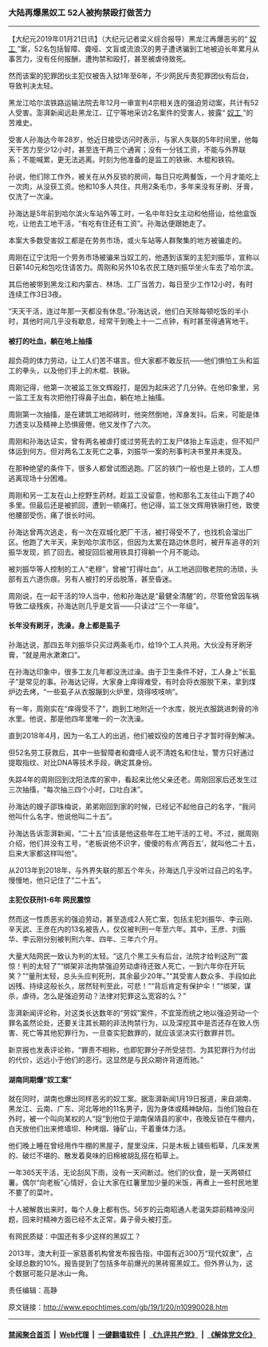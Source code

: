 ### 大陆再爆黑奴工 52人被拘禁殴打做苦力
------------------------

<p>
 【大纪元2019年01月21日讯】（大纪元记者梁义综合报导）黑龙江再爆恶劣的“
 <a href="http://www.epochtimes.com/gb/tag/%E5%A5%B4%E5%B7%A5.html">
  奴工
 </a>
 ”案，52名包括智障、聋哑、文盲或流浪汉的男子遭诱骗到工地被迫长年累月从事苦力，没有任何报酬，遭拘禁和殴打，甚至被虐待致死。
</p>
<p>
 然而该案的犯罪团伙主犯仅被告入狱1年至6年，不少网民斥责犯罪团伙有后台，导致判决太轻。
</p>
<p>
 黑龙江哈尔滨铁路运输法院去年12月一审宣判4宗相关连的强迫劳动案，共计有52人受害。澎湃新闻远赴黑龙江、辽宁等地采访2名案件的受害人，披露“
 <a href="http://www.epochtimes.com/gb/tag/%E5%A5%B4%E5%B7%A5.html">
  奴工
 </a>
 ”的苦难史。
</p>
<p>
 受害人孙海达今年28岁，他近日接受访问时表示，与家人失联的5年时间里，他每天干苦力至少12小时，甚至连干两三个通宵；没有一分钱工资，不能与外界联系；不能喊累，更无法逃离。时刻为他准备的是监工的铁锹、木棍和铁钩。
</p>
<p>
 孙说，他们除工作外，被关在从外反锁的房间，每日只吃两餐饭，一个月才能吃上一次肉，从没获工资。他和10多人共住，共用2条毛巾，多年来没有牙刷、牙膏，仅洗了一次澡。
</p>
<p>
 孙海达是5年前到哈尔滨火车站外等工时，一名中年妇女主动和他搭讪，给他盒饭吃，让他去工地干活，“有吃有住还有工资”。孙海达便跟她走了。
</p>
<p>
 本案大多数受害奴工都是在劳务市场，或火车站等人群聚集的地方被骗走的。
</p>
<p>
 周刚在辽宁沈阳一个劳务市场被骗来当奴工的，他遇到该案的主犯刘振华，宣称以日薪140元和包吃住请苦力。周刚和另外10名农民工随刘振华坐火车去了哈尔滨。
</p>
<p>
 其后他被带到黑龙江和内蒙古、林场、工厂当苦力，每日至少工作12小时，有时连续工作3日3夜。
</p>
<p>
 “天天干活，连过年那一天都没有休息。”孙海达说，他们白天除每顿吃饭的半小时，其他时间几乎没有歇息，经常干到晚上十一二点钟，有时甚至得通宵地干。
</p>
<h4>
 被打的吐血，躺在地上抽搐
</h4>
<p>
 超负荷的体力劳动，让工人们苦不堪言。但大家都不敢反抗——他们惧怕工头和监工的拳头，以及他们手上的木棍、铁锹。
</p>
<p>
 周刚记得，他第一次被监工张文辉殴打，是因为起床迟了几分钟。在他印象里，另一监工王友有次把他打得鼻子出血，躺在地上抽搐。
</p>
<p>
 周刚第一次抽搐，是在建筑工地砌砖时，他突然倒地，浑身发抖。后来，可能是体力透支以及精神上恐惧疲倦，他又发作了六次。
</p>
<p>
 周刚和孙海达证实，曾有两名被虐打或过劳死去的工友尸体抬上车运走，但不知尸体运到何方。但对两名工友死亡之事，刘振华一案的刑事判决书里并未提及。
</p>
<p>
 在那种绝望的条件下，很多人都曾试图逃跑。厂区的铁门一般也是上锁的，工人想逃离现场十分困难。
</p>
<p>
 周刚和另一工友在山上挖野生药材。趁监工没留意，他和那名工友往山下跑了40多里。但最后还是被抓回，遭到一顿痛打。他记得，监工张文辉用铁锹打他，致使他腰部受伤，痛了很长时间。
</p>
<p>
 孙海达曾两次逃走，有一次在双城化肥厂干活，被打得受不了，也找机会溜出厂区。他跑了大半天，来到哈尔滨市区，但因为太累在路边休息时，被开车追寻的刘振华发现，抓了回去。被捉回后被用铁具打得躺一个月不能动。
</p>
<p>
 被刘振华等人控制的工人“老穆”，曾被“打得吐血”，从工地逃回敬老院的汤琐，头部有五六道伤痕。另有人被打的牙齿脱落，甚至昏迷。
</p>
<p>
 周刚说，在一起干活的19人当中，他和孙海达是“最健全清醒”的，尽管他曾因车祸导致二级残疾，孙海达则几乎是文盲——只读过“三个一年级”。
</p>
<h4>
 长年没有刷牙，洗澡，身上都是虱子
</h4>
<p>
 孙海达说，那四五年刘振华只买过两条毛巾，给19个工人共用。大伙没有牙刷牙膏，“就是用水漱漱口”。
</p>
<p>
 在孙海达印象中，很多工友几年都没洗过澡。由于卫生条件不好，工人身上“长虱子”是常见的事。孙海达记得，大家身上痒得难受，有时会将衣服脱下来，拿到煤炉边去烤，“一些虱子从衣服蹦到火炉里，烧得吱吱响”。
</p>
<p>
 有一年，周刚实在“痒得受不了”，跑到工地附近一个水库，脱光衣服跳进刺骨的冷水里。他说，那是他四年里唯一的一次洗澡。
</p>
<p>
 直到2018年4月，因为一名工人的出逃，他们被奴役的苦难日子才暂时得到解决。
</p>
<p>
 但52名劳工获救后，其中一些智障者和聋哑人说不清姓名和住址，警方只好通过提取指纹、对比DNA等技术手段，确定其身份。
 <span class="Apple-converted-space">
 </span>
</p>
<p>
 失踪4年的周刚回到沈阳法库的家中，看起来比他父亲还老。周刚回家后还发生过三次抽搐，“每次抽三四个小时，口吐白沫”。
</p>
<p>
 孙海达的嫂子邵珠梅说，弟弟刚回到家的时候，已经记不起他自己的名字，“我问他叫什么名字，他说他叫二十五”。
</p>
<p>
 孙海达告诉澎湃新闻，“二十五”应该是他这些年在工地干活的工号。不过，据周刚介绍，他们并没有工号，“老板说他不识字，傻傻的有点’两百五’，就叫他二十五，后来大家都这样叫他”。
</p>
<p>
 从2013年到2018年，与外界失联的那五个年头，孙海达几乎没听过自己的名字。慢慢地，他只记住了“二十五”。
</p>
<h4>
 主犯仅获刑1-6年 网民震惊
</h4>
<p>
 然而这一性质恶劣的强迫劳动，甚至造成2人死亡案，包括主犯刘振华、李云刚、辛天武、王彦在内的13名被告人，仅仅被判刑一年至六年。其中，王彦、刘振华、李云刚分别被判刑六年、四年、三年六个月。
 <span class="Apple-converted-space">
 </span>
</p>
<p>
 大量大陆网民一致认为判的太轻。“这几个黑工头有后台，法院才给判这刑”“震惊！判的太轻了”“绑架非法拘禁强迫劳动虐待还致人死亡，一到六年你在开玩笑？”“量刑太轻，总头头应判死刑，其余最少20年。”“其受害人数众多、手段如此凶残、持续这般长久，居然轻判至此，可悲！”“背后肯定有保护伞！”“绑架，谋杀，虐待。怎么是强迫劳动？法律对犯罪这么宽容的么？”
</p>
<p>
 澎湃新闻评论称，对这类长达数年的“劳奴”案件，不宜笼而统之地以强迫劳动一个罪名盖然论处，还要关注其长期的非法拘禁行为，以及深挖其中是否还存在致人伤害、死亡等其他犯罪行为，一旦查实犯数罪的，就应该坚决实行数罪并罚。
</p>
<p>
 新京报也发表评论称，“罪责不相称，也即犯罪分子所受惩罚、为其犯罪行为付出的代价，远远小于他们的恶行。这显然是与民众期许背道而驰。”
</p>
<h4>
 湖南同期爆“奴工案”
</h4>
<p>
 就在同时，湖南也爆出同样恶劣的奴工案。据澎湃新闻1月19日报道，来自湖南、黑龙江、云南、广东、河北等地的11名男子，因为身体或精神缺陷，当他们独自在外时，被一个叫向某权的人“捉”到他位于湖南保靖县的家中，夜晚反锁在牛棚内，白天放他们出来修墙坝、种烤烟、锤矿山，干着重体力活。
</p>
<p>
 <span class="Apple-converted-space">
 </span>
 他们晚上睡在曾经用作牛棚的黑屋子，屋里没床，只是木板上铺些稻草，几床发黑的、破烂不堪的、散发着臭味的旧棉被胡乱搭在稻草上。
</p>
<p>
 一年365天干活，无论刮风下雨，没有一天间断过。他们的伙食，是一天两顿红薯。偶尔“向老板”心情好，会让大家在红薯里加少量的米饭，再煮上一些村民地里不要了的菜叶。
</p>
<p>
 十人被解救出来时，每个人身上都有伤。56岁的云南昭通人老温失踪前精神没问题，回来时精神方面已经不太正常，鼻子骨头被打歪。
</p>
<p>
 有网民质疑：中国还有多少这样的黑奴工？
</p>
<p>
 2013年，澳大利亚一家慈善机构曾发布报告指，中国有近300万“现代奴隶”，占全球总数的10%。报告提到了包括多年前爆光的黑砖窑黑奴工。但外界认为，这个数据可能只是冰山一角。
</p>
<p>
 责任编辑：高静
</p>

原文链接：http://www.epochtimes.com/gb/19/1/20/n10990028.htm


------------------------
#### [禁闻聚合首页](https://github.com/gfw-breaker/banned-news/blob/master/README.md) &nbsp;|&nbsp; [Web代理](https://github.com/gfw-breaker/open-proxy/blob/master/README.md) &nbsp;|&nbsp; [一键翻墙软件](https://github.com/gfw-breaker/nogfw/blob/master/README.md) &nbsp;|&nbsp; [《九评共产党》](https://github.com/gfw-breaker/9ping.md/blob/master/README.md#九评之一评共产党是什么) &nbsp;|&nbsp; [《解体党文化》](https://github.com/gfw-breaker/jtdwh.md/blob/master/README.md#绪论)